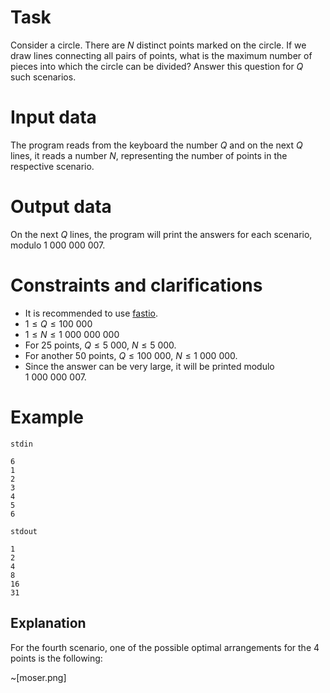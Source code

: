 # Task

Consider a circle. There are $N$ distinct points marked on the circle. If we draw lines connecting all pairs of points, what is the maximum number of pieces into which the circle can be divided? Answer this question for $Q$ such scenarios.

# Input data

The program reads from the keyboard the number $Q$ and on the next $Q$ lines, it reads a number $N$, representing the number of points in the respective scenario.

# Output data

On the next $Q$ lines, the program will print the answers for each scenario, modulo $1 \ 000 \ 000 \ 007$.

# Constraints and clarifications

* It is recommended to use [fastio](https://www.geeksforgeeks.org/fast-io-for-competitive-programming/).
* $1 \leq Q \leq 100 \ 000$
* $1 \leq N \leq 1 \ 000 \ 000 \ 000$
* For 25 points, $Q \leq 5\ 000$, $N \leq 5\ 000$.
* For another 50 points, $Q \leq 100 \ 000$, $N \leq 1 \ 000 \ 000$.
* Since the answer can be very large, it will be printed modulo $1 \ 000 \ 000 \ 007$.

# Example

`stdin`
```
6
1
2
3
4
5
6
```

`stdout`
```
1
2
4
8
16
31
```

## Explanation

For the fourth scenario, one of the possible optimal arrangements for the $4$ points is the following:

~[moser.png]